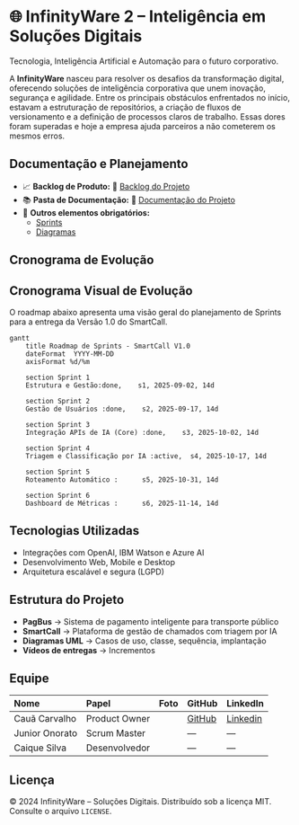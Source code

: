 # 🌐 InfinityWare 2 – Inteligência em Soluções Digitais

Tecnologia, Inteligência Artificial e Automação para o futuro corporativo.

A **InfinityWare** nasceu para resolver os desafios da transformação digital, oferecendo soluções de inteligência corporativa que unem inovação, segurança e agilidade. Entre os principais obstáculos enfrentados no início, estavam a estruturação de repositórios, a criação de fluxos de versionamento e a definição de processos claros de trabalho. Essas dores foram superadas e hoje a empresa ajuda parceiros a não cometerem os mesmos erros.

## Documentação e Planejamento

* 📈 **Backlog de Produto:** 🔗 [Backlog do Projeto](https://github.com/4-SEMESTRE/Smartcall/blob/Master/Backlog.md)
* 📚 **Pasta de Documentação:** 🔗 [Documentação do Projeto](https://github.com/4-SEMESTRE/Smartcall)
* 📂 **Outros elementos obrigatórios:**
    * [Sprints](https://github.com/4-SEMESTRE/Smartcall/blob/Master/Sprints.md)
    * [Diagramas](https://github.com/4-SEMESTRE/Smartcall/tree/Master/Diagramas)

## Cronograma de Evolução

## Cronograma Visual de Evolução

O roadmap abaixo apresenta uma visão geral do planejamento de Sprints para a entrega da Versão 1.0 do SmartCall.

```mermaid
gantt
    title Roadmap de Sprints - SmartCall V1.0
    dateFormat  YYYY-MM-DD
    axisFormat %d/%m

    section Sprint 1
    Estrutura e Gestão:done,    s1, 2025-09-02, 14d

    section Sprint 2
    Gestão de Usuários :done,    s2, 2025-09-17, 14d

    section Sprint 3
    Integração APIs de IA (Core) :done,    s3, 2025-10-02, 14d

    section Sprint 4
    Triagem e Classificação por IA :active,  s4, 2025-10-17, 14d
    
    section Sprint 5
    Roteamento Automático :      s5, 2025-10-31, 14d

    section Sprint 6
    Dashboard de Métricas :      s6, 2025-11-14, 14d

```

## Tecnologias Utilizadas

* Integrações com OpenAI, IBM Watson e Azure AI
* Desenvolvimento Web, Mobile e Desktop
* Arquitetura escalável e segura (LGPD)

## Estrutura do Projeto

* **PagBus** → Sistema de pagamento inteligente para transporte público
* **SmartCall** → Plataforma de gestão de chamados com triagem por IA
* **Diagramas UML** → Casos de uso, classe, sequência, implantação
* **Vídeos de entregas** → Incrementos

## Equipe

| Nome | Papel | Foto | GitHub | LinkedIn |
| :--- | :--- | :---: | :--- | :--- |
| Cauã Carvalho | Product Owner | | [GitHub](https://github.com/Arcano06) | [Linkedin](https://www.linkedin.com/in/cauacarvalhodev/) |
| Junior Onorato | Scrum Master | | — | — |
| Caique Silva | Desenvolvedor | | — | — |

## Licença

© 2024 InfinityWare – Soluções Digitais.
Distribuído sob a licença MIT. Consulte o arquivo `LICENSE`.

